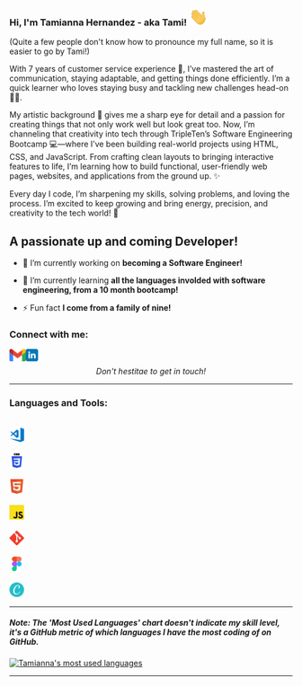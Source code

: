 ### Hi, I'm Tamianna Hernandez - aka Tami! <img src="./images/Hi.gif" height="32" />

(Quite a few people don't know how to pronounce my full name, so it is easier to go by Tami!)

With 7 years of customer service experience 💬, I’ve mastered the art of communication, staying adaptable, and getting things done efficiently. I’m a quick learner who loves staying busy and tackling new challenges head-on 💪🏽.

My artistic background 🎨 gives me a sharp eye for detail and a passion for creating things that not only work well but look great too. Now, I’m channeling that creativity into tech through TripleTen’s Software Engineering Bootcamp 💻—where I’ve been building real-world projects using HTML, CSS, and JavaScript. From crafting clean layouts to bringing interactive features to life, I’m learning how to build functional, user-friendly web pages, websites, and applications from the ground up. ✨

Every day I code, I’m sharpening my skills, solving problems, and loving the process. I’m excited to keep growing and bring energy, precision, and creativity to the tech world! 🚀

## A passionate up and coming Developer!

- 🔭 I’m currently working on **becoming a Software Engineer!**

- 🌱 I’m currently learning **all the languages involded with software engineering, from a 10 month bootcamp!**

- ⚡ Fun fact **I come from a family of nine!**

### Connect with me:

[<img align="left" alt="Tamianna | gmail" height="22px" src="./images/Gmail.png" />][gmail]

[<img align="left" alt="Tamianna | linkedin" height="22px" src="./images/linkedin-tile.svg" />][linkedin]

<br />

<p align=center>
<em>Don't hestitae to get in touch!</em>
</p>

---

### Languages and Tools:

[<code>
<img alt="Visual studio code" width="26px" src="./images/visualstudio_code-icon.svg" />
</code>](https://code.visualstudio.com/)
[<code>
<img alt="CSS" width="26px" src="./images/w3_css-official.svg" />
</code>](https://www.w3schools.com/css/)
[<code>
<img alt="HTML" width="26px" src="./images/w3_html5-icon.svg" />
</code>](https://www.w3.org/html/)
[<code>
<img alt="JavaScript" width="26px" src="./images/javascript-icon.svg" />
</code>](https://developer.mozilla.org/en-US/docs/Web/JavaScript)
[<code>
<img alt="Git" width="26px" src="./images/git-scm-icon.svg" />
</code>](https://git-scm.com/)
[<code>
<img alt="Figma" width="26px" src="./images/figma-icon.svg" />
</code>](https://www.figma.com/)
[<code>
<img alt="Canva" width="26px" src="./images/canva-icon.svg" />
</code>](https://about.canva.com/)

---

#### _Note: The 'Most Used Languages' chart doesn't indicate my skill level, it's a GitHub metric of which languages I have the most coding of on GitHub._

<a href="https://github-readme-stats.vercel.app/api/top-langs?username=tamianna&show_icons=true&locale=en&layout=compact">
<img align="center" src="https://github-readme-stats.vercel.app/api/top-langs?username=tamianna&show_icons=true&locale=en&layout=compact" alt="Tamianna's most used languages" />
</a>

---

[gmail]: mailto:tamianna.h@gmail.com
[linkedin]: https://www.linkedin.com/in/tamianna-hernandez-678b24275/
